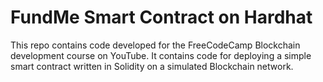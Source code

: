 # FundMe Smart Contract on Hardhat
This repo contains code developed for the FreeCodeCamp Blockchain development course on YouTube. It contains code for deploying a simple smart contract written in Solidity on a simulated Blockchain network.
